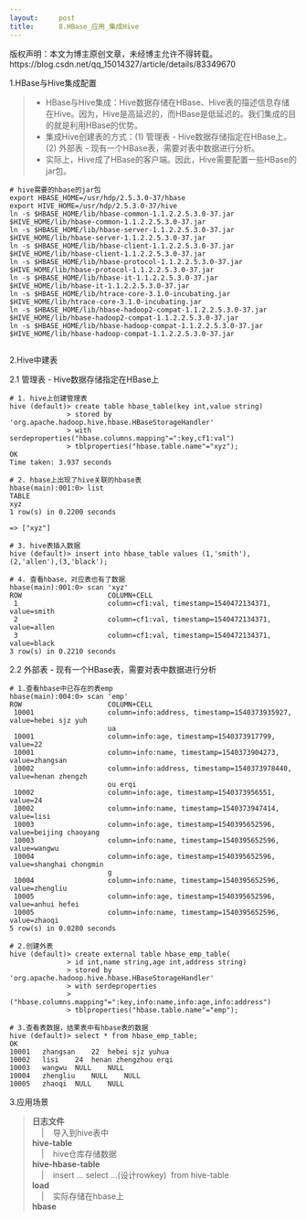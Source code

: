 ```yaml
---
layout:     post
title:      8.HBase_应用_集成Hive
---
```

<div id="article_content" class="article_content clearfix csdn-tracking-statistics" data-pid="blog" data-mod="popu_307" data-dsm="post">
								<div class="article-copyright">
					版权声明：本文为博主原创文章，未经博主允许不得转载。					https://blog.csdn.net/qq_15014327/article/details/83349670				</div>
								            <link rel="stylesheet" href="https://csdnimg.cn/release/phoenix/template/css/ck_htmledit_views-f76675cdea.css">
						<div class="htmledit_views" id="content_views">
                <p>1.HBase与Hive集成配置</p>

<blockquote>
<ul><li>HBase与Hive集成：Hive数据存储在HBase、Hive表的描述信息存储在Hive。因为，Hive是高延迟的，而HBase是低延迟的。我们集成的目的就是利用HBase的优势。</li>
	<li>集成Hive创建表的方式：(1) 管理表 - Hive数据存储指定在HBase上。(2) 外部表 - 现有一个HBase表，需要对表中数据进行分析。</li>
	<li>实际上，Hive成了HBase的客户端。因此，Hive需要配置一些HBase的jar包。</li>
</ul></blockquote>

<pre class="has">
<code class="language-bash"># hive需要的hbase的jar包
export HBASE_HOME=/usr/hdp/2.5.3.0-37/hbase
export HIVE_HOME=/usr/hdp/2.5.3.0-37/hive
ln -s $HBASE_HOME/lib/hbase-common-1.1.2.2.5.3.0-37.jar $HIVE_HOME/lib/hbase-common-1.1.2.2.5.3.0-37.jar
ln -s $HBASE_HOME/lib/hbase-server-1.1.2.2.5.3.0-37.jar $HIVE_HOME/lib/hbase-server-1.1.2.2.5.3.0-37.jar
ln -s $HBASE_HOME/lib/hbase-client-1.1.2.2.5.3.0-37.jar $HIVE_HOME/lib/hbase-client-1.1.2.2.5.3.0-37.jar
ln -s $HBASE_HOME/lib/hbase-protocol-1.1.2.2.5.3.0-37.jar $HIVE_HOME/lib/hbase-protocol-1.1.2.2.5.3.0-37.jar
ln -s $HBASE_HOME/lib/hbase-it-1.1.2.2.5.3.0-37.jar $HIVE_HOME/lib/hbase-it-1.1.2.2.5.3.0-37.jar
ln -s $HBASE_HOME/lib/htrace-core-3.1.0-incubating.jar $HIVE_HOME/lib/htrace-core-3.1.0-incubating.jar
ln -s $HBASE_HOME/lib/hbase-hadoop2-compat-1.1.2.2.5.3.0-37.jar $HIVE_HOME/lib/hbase-hadoop2-compat-1.1.2.2.5.3.0-37.jar
ln -s $HBASE_HOME/lib/hbase-hadoop-compat-1.1.2.2.5.3.0-37.jar $HIVE_HOME/lib/hbase-hadoop-compat-1.1.2.2.5.3.0-37.jar

</code></pre>

<p>2.Hive中建表</p>

<p>2.1 管理表 - Hive数据存储指定在HBase上</p>

<pre class="has">
<code class="language-bash"># 1. hive上创建管理表
hive (default)&gt; create table hbase_table(key int,value string)
              &gt; stored by 'org.apache.hadoop.hive.hbase.HBaseStorageHandler'
              &gt; with serdeproperties("hbase.columns.mapping"=":key,cf1:val")
              &gt; tblproperties("hbase.table.name"="xyz");
OK
Time taken: 3.937 seconds

# 2. hbase上出现了hive关联的hbase表
hbase(main):001:0&gt; list
TABLE                                                                                                                                                                         
xyz                                                                                      
1 row(s) in 0.2200 seconds

=&gt; ["xyz"]

# 3. hive表插入数据
hive (default)&gt; insert into hbase_table values (1,'smith'),(2,'allen'),(3,'black');

# 4. 查看hbase，对应表也有了数据
hbase(main):001:0&gt; scan 'xyz'
ROW                     COLUMN+CELL                                                      
 1                      column=cf1:val, timestamp=1540472134371, value=smith             
 2                      column=cf1:val, timestamp=1540472134371, value=allen             
 3                      column=cf1:val, timestamp=1540472134371, value=black             
3 row(s) in 0.2210 seconds</code></pre>

<p>2.2 外部表 - 现有一个HBase表，需要对表中数据进行分析</p>

<pre class="has">
<code class="language-bash"># 1.查看hbase中已存在的表emp
hbase(main):004:0&gt; scan 'emp'
ROW                     COLUMN+CELL                                                      
 10001                  column=info:address, timestamp=1540373935927, value=hebei sjz yuh
                        ua                                                               
 10001                  column=info:age, timestamp=1540373917799, value=22               
 10001                  column=info:name, timestamp=1540373904273, value=zhangsan        
 10002                  column=info:address, timestamp=1540373978440, value=henan zhengzh
                        ou erqi                                                          
 10002                  column=info:age, timestamp=1540373956551, value=24               
 10002                  column=info:name, timestamp=1540373947414, value=lisi            
 10003                  column=info:age, timestamp=1540395652596, value=beijing chaoyang 
 10003                  column=info:name, timestamp=1540395652596, value=wangwu          
 10004                  column=info:age, timestamp=1540395652596, value=shanghai chongmin
                        g                                                                
 10004                  column=info:name, timestamp=1540395652596, value=zhengliu        
 10005                  column=info:age, timestamp=1540395652596, value=anhui hefei      
 10005                  column=info:name, timestamp=1540395652596, value=zhaoqi          
5 row(s) in 0.0280 seconds

# 2.创建外表
hive (default)&gt; create external table hbase_emp_table(
              &gt; id int,name string,age int,address string) 
              &gt; stored by 'org.apache.hadoop.hive.hbase.HBaseStorageHandler' 
              &gt; with serdeproperties
              &gt; ("hbase.columns.mapping"=":key,info:name,info:age,info:address") 
              &gt; tblproperties("hbase.table.name"="emp");

# 3.查看表数据，结果表中有hbase表的数据
hive (default)&gt; select * from hbase_emp_table;
OK
10001	zhangsan	22	hebei sjz yuhua
10002	lisi	24	henan zhengzhou erqi
10003	wangwu	NULL	NULL
10004	zhengliu	NULL	NULL
10005	zhaoqi	NULL	NULL</code></pre>

<p>3.应用场景</p>

<blockquote>
<p><strong>日志文件</strong><br>
    |    导入到hive表中<br><strong>hive-table</strong><br>
    |    hive仓库存储数据<br><strong>hive-hbase-table</strong><br>
    |    insert ... select ...(设计rowkey)  from hive-table  <br><strong>load</strong><br>
    |    实际存储在hbase上<br><strong>hbase</strong></p>
</blockquote>            </div>
                </div>